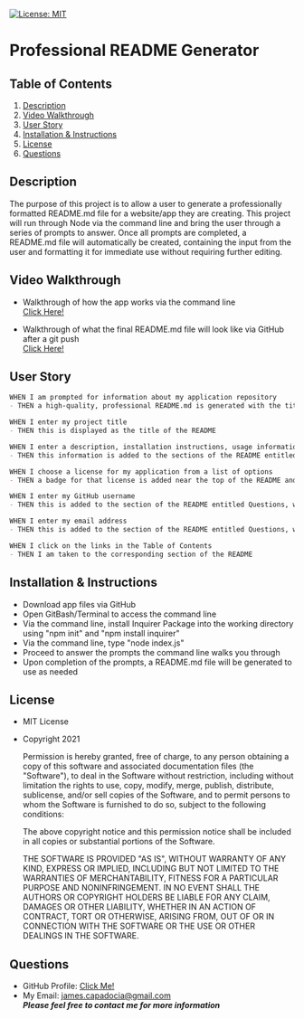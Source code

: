 [![License: MIT](https://img.shields.io/badge/License-MIT-yellow.svg)](https://opensource.org/licenses/MIT)
  
# Professional README Generator

## Table of Contents
1. [Description](#Description)
1. [Video Walkthrough](#Video-Walkthroughh)
2. [User Story](#User-Story)
3. [Installation & Instructions](#Installation-&-Instructions)
4. [License](#License)
5. [Questions](#Questions)

## Description
The purpose of this project is to allow a user to generate a professionally formatted README.md file for a website/app they are creating. This project will run through Node via the command line and bring the user through a series of prompts to answer. Once all prompts are completed, a README.md file will automatically be created, containing the input from the user and formatting it for immediate use without requiring further editing.

## Video Walkthrough

- Walkthrough of how the app works via the command line<br>
<a target="_blank" href="https://watch.screencastify.com/v/4iUgoTpR8ttuQKTxteuR">Click Here!</a>

- Walkthrough of what the final README.md file will look like via GitHub after a git push<br>
<a target="_blank" href="https://watch.screencastify.com/v/nUcSu4UxMpYHQzGzkIjj">Click Here!</a>

## User Story
```md
WHEN I am prompted for information about my application repository
- THEN a high-quality, professional README.md is generated with the title of my project and sections entitled Description, Table of Contents, Installation, Usage, License, Contributing, Tests, and Questions

WHEN I enter my project title
- THEN this is displayed as the title of the README

WHEN I enter a description, installation instructions, usage information, contribution guidelines, and test instructions
- THEN this information is added to the sections of the README entitled Description, Installation, Usage, Contributing, and Tests

WHEN I choose a license for my application from a list of options
- THEN a badge for that license is added near the top of the README and a notice is added to the section of the README entitled License that explains which license the application is covered under

WHEN I enter my GitHub username
- THEN this is added to the section of the README entitled Questions, with a link to my GitHub profile

WHEN I enter my email address
- THEN this is added to the section of the README entitled Questions, with instructions on how to reach me with additional questions

WHEN I click on the links in the Table of Contents
- THEN I am taken to the corresponding section of the README
```

## Installation & Instructions
- Download app files via GitHub
- Open GitBash/Terminal to access the command line
- Via the command line, install Inquirer Package into the working directory using "npm init" and "npm install inquirer"
- Via the command line, type "node index.js"
- Proceed to answer the prompts the command line walks you through
- Upon completion of the prompts, a README.md file will be generated to use as needed

## License
- MIT License
- Copyright 2021

    Permission is hereby granted, free of charge, to any person obtaining a copy of this software and associated documentation files (the "Software"), to deal in the Software without restriction, including without limitation the rights to use, copy, modify, merge, publish, distribute, sublicense, and/or sell copies of the Software, and to permit persons to whom the Software is furnished to do so, subject to the following conditions:
    
    The above copyright notice and this permission notice shall be included in all copies or substantial portions of the Software.
    
    THE SOFTWARE IS PROVIDED "AS IS", WITHOUT WARRANTY OF ANY KIND, EXPRESS OR IMPLIED, INCLUDING BUT NOT LIMITED TO THE WARRANTIES OF MERCHANTABILITY, FITNESS FOR A PARTICULAR PURPOSE AND NONINFRINGEMENT. IN NO EVENT SHALL THE AUTHORS OR COPYRIGHT HOLDERS BE LIABLE FOR ANY CLAIM, DAMAGES OR OTHER LIABILITY, WHETHER IN AN ACTION OF CONTRACT, TORT OR OTHERWISE, ARISING FROM, OUT OF OR IN CONNECTION WITH THE SOFTWARE OR THE USE OR OTHER DEALINGS IN THE SOFTWARE.

## Questions
- GitHub Profile: <a href="https://github.com/jcapadocia3">Click Me!</a><br>
- My Email: james.capadocia@gmail.com<br>
***Please feel free to contact me for more information***